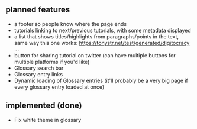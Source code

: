 
## planned features

*   a footer so people know where the page ends
*   tutorials linking to next/previous tutorials, with some metadata displayed
*   a list that shows titles/highlights from paragraphs/points in the text, same way this one works: https://tonystr.net/test/generated/digitocracy …
*   button for sharing tutorial on twitter (can have multiple buttons for multiple platforms if you'd like)
*   Glossary search bar
*   Glossary entry links
*   Dynamic loading of Glossary entries (it'll probably be a very big page if every glossary entry loaded at once)


## implemented (done)

* Fix white theme in glossary
